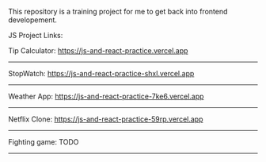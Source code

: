 This repository is a training project for me to get back into frontend developement.

JS Project Links:

Tip Calculator: https://js-and-react-practice.vercel.app

------------

StopWatch: https://js-and-react-practice-shxl.vercel.app

------------


Weather App: https://js-and-react-practice-7ke6.vercel.app

------------


Netflix Clone: https://js-and-react-practice-59rp.vercel.app

------------


Fighting game: TODO

------------


